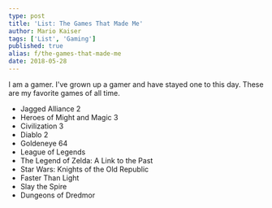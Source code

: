 ```yaml
---
type: post
title: 'List: The Games That Made Me'
author: Mario Kaiser
tags: ['List', 'Gaming']
published: true
alias: f/the-games-that-made-me
date: 2018-05-28
---
```


<!-- TODO: write short paragraph about each! -->

I am a gamer. I've grown up a gamer and have stayed one to this day. These are my favorite games of all time.

- Jagged Alliance 2
- Heroes of Might and Magic 3
- Civilization 3
- Diablo 2
- Goldeneye 64
- League of Legends
- The Legend of Zelda: A Link to the Past
- Star Wars: Knights of the Old Republic
- Faster Than Light
- Slay the Spire
- Dungeons of Dredmor
